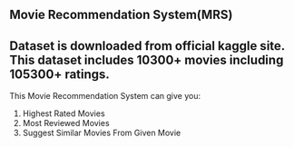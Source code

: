 Movie Recommendation System(MRS)
-------------------------------------------------------------
Dataset is downloaded from official kaggle site.
This dataset includes 10300+ movies including 105300+ ratings.
-------------------------------------------------------------
This Movie Recommendation System can give you:
1. Highest Rated Movies
2. Most Reviewed Movies
3. Suggest Similar Movies From Given Movie
